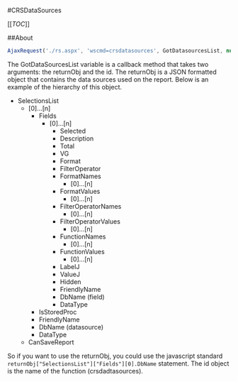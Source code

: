 #CRSDataSources

[[_TOC_]]

##About



```javascript
AjaxRequest('./rs.aspx', 'wscmd=crsdatasources', GotDatasourcesList, null, 'crsdatasources');
```

The GotDataSourcesList variable is a callback method that takes two arguments: the returnObj and the id. The returnObj is a JSON formatted object that contains the data sources used on the report. Below is an example of the hierarchy of this object.

* SelectionsList
  * [0]...[n]
    * Fields
      * [0]...[n]
        * Selected
        * Description
        * Total
        * VG
        * Format
        * FilterOperator
        * FormatNames
          * [0]...[n]
        * FormatValues
          * [0]...[n]
        * FilterOperatorNames
          * [0]...[n]
        * FilterOperatorValues
          * [0]...[n]
        * FunctionNames
          * [0]...[n]
        * FunctionValues
          * [0]...[n]
        * LabelJ
        * ValueJ
        * Hidden
        * FriendlyName
        * DbName (field)
        * DataType
    * IsStoredProc
    * FriendlyName
    * DbName (datasource)
    * DataType
  * CanSaveReport

So if you want to use the returnObj, you could use the javascript standard ``returnObj["SelectionsList"]["Fields"][0].DbName`` statement. The id object is the name of the function (crsdadtasources).